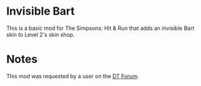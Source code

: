 # Invisible Bart
This is a basic mod for The Simpsons: Hit & Run that adds an invisible Bart skin to Level 2's skin shop.

# Notes
This mod was requested by a user on the [DT Forum](https://forum.donutteam.com/forum/topic/4788-an-invisibility-mod).